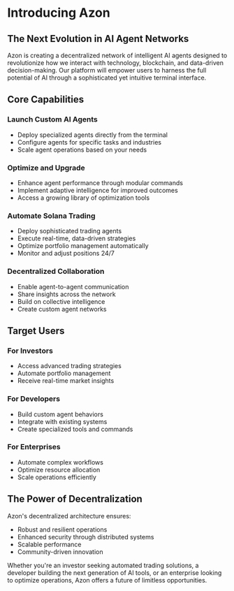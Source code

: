 # Introducing Azon

## The Next Evolution in AI Agent Networks

Azon is creating a decentralized network of intelligent AI agents designed to revolutionize how we interact with technology, blockchain, and data-driven decision-making. Our platform will empower users to harness the full potential of AI through a sophisticated yet intuitive terminal interface.

## Core Capabilities

### Launch Custom AI Agents
- Deploy specialized agents directly from the terminal
- Configure agents for specific tasks and industries
- Scale agent operations based on your needs

### Optimize and Upgrade
- Enhance agent performance through modular commands
- Implement adaptive intelligence for improved outcomes
- Access a growing library of optimization tools

### Automate Solana Trading
- Deploy sophisticated trading agents
- Execute real-time, data-driven strategies
- Optimize portfolio management automatically
- Monitor and adjust positions 24/7

### Decentralized Collaboration
- Enable agent-to-agent communication
- Share insights across the network
- Build on collective intelligence
- Create custom agent networks

## Target Users

### For Investors
- Access advanced trading strategies
- Automate portfolio management
- Receive real-time market insights

### For Developers
- Build custom agent behaviors
- Integrate with existing systems
- Create specialized tools and commands

### For Enterprises
- Automate complex workflows
- Optimize resource allocation
- Scale operations efficiently

## The Power of Decentralization

Azon's decentralized architecture ensures:
- Robust and resilient operations
- Enhanced security through distributed systems
- Scalable performance
- Community-driven innovation

Whether you're an investor seeking automated trading solutions, a developer building the next generation of AI tools, or an enterprise looking to optimize operations, Azon offers a future of limitless opportunities. 